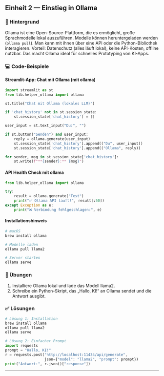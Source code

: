 ## Einheit 2 — Einstieg in Ollama

### 📖 Hintergrund

Ollama ist eine Open-Source-Plattform, die es ermöglicht, große Sprachmodelle lokal auszuführen. Modelle können heruntergeladen werden (`ollama pull`). Man kann mit ihnen über eine API oder die Python-Bibliothek interagieren. Vorteil: Datenschutz (alles läuft lokal), keine API-Kosten, offline nutzbar. Das macht Ollama ideal für schnelles Prototyping von KI-Apps.

### 💻 Code-Beispiele

#### Streamlit-App: Chat mit Ollama (mit ollama)

```python
import streamlit as st
from lib.helper_ollama import ollama

st.title("Chat mit Ollama (lokales LLM)")

if 'chat_history' not in st.session_state:
    st.session_state['chat_history'] = []

user_input = st.text_input("Du:", "")

if st.button("Senden") and user_input:
    reply = ollama.generate(user_input)
    st.session_state['chat_history'].append(("Du", user_input))
    st.session_state['chat_history'].append(("Ollama", reply))

for sender, msg in st.session_state['chat_history']:
    st.write(f"**{sender}:** {msg}")
```

#### API Health Check mit ollama

```python
from lib.helper_ollama import ollama

try:
    result = ollama.generate("Test")
    print("✅ Ollama API läuft!", result[:50])
except Exception as e:
    print("❌ Verbindung fehlgeschlagen:", e)
```

#### Installationshinweis

```sh
# macOS
brew install ollama

# Modelle laden
ollama pull llama2

# Server starten
ollama serve
```

### 📝 Übungen

1. Installiere Ollama lokal und lade das Modell llama2.
2. Schreibe ein Python-Skript, das „Hallo, KI!“ an Ollama sendet und die Antwort ausgibt.

### ✅ Lösungen

```sh
# Lösung 1: Installation
brew install ollama
ollama pull llama2
ollama serve
```

```python
# Lösung 2: Einfacher Prompt
import requests
prompt = "Hallo, KI!"
r = requests.post("http://localhost:11434/api/generate",
                  json={"model": "llama2", "prompt": prompt})
print("Antwort:", r.json()["response"])
```

---

